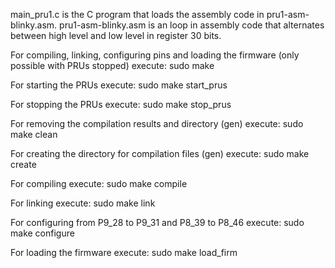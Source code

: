 main_pru1.c is the C program that loads the assembly code in pru1-asm-blinky.asm.
pru1-asm-blinky.asm is an loop in assembly code that alternates between high level and low level in register 30 bits.

For compiling, linking, configuring pins and loading the firmware (only possible with PRUs stopped) execute:
sudo make

For starting the PRUs execute:
sudo make start_prus

For stopping the PRUs execute:
sudo make stop_prus

For removing the compilation results and directory (gen) execute:
sudo make clean

For creating the directory for compilation files (gen) execute:
sudo make create

For compiling execute:
sudo make compile

For linking execute:
sudo make link

For configuring from P9_28 to P9_31 and P8_39 to P8_46 execute:
sudo make configure

For loading the firmware execute:
sudo make load_firm